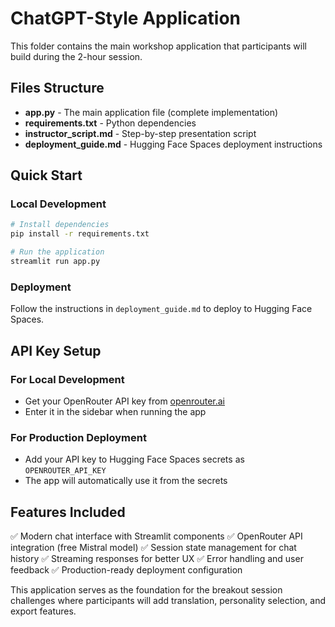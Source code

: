 # ChatGPT-Style Application

This folder contains the main workshop application that participants will build during the 2-hour session.

## Files Structure

- **app.py** - The main application file (complete implementation)
- **requirements.txt** - Python dependencies
- **instructor_script.md** - Step-by-step presentation script
- **deployment_guide.md** - Hugging Face Spaces deployment instructions

## Quick Start

### Local Development
```bash
# Install dependencies
pip install -r requirements.txt

# Run the application
streamlit run app.py
```

### Deployment
Follow the instructions in `deployment_guide.md` to deploy to Hugging Face Spaces.

## API Key Setup

### For Local Development
- Get your OpenRouter API key from [openrouter.ai](https://openrouter.ai)
- Enter it in the sidebar when running the app

### For Production Deployment
- Add your API key to Hugging Face Spaces secrets as `OPENROUTER_API_KEY`
- The app will automatically use it from the secrets

## Features Included

✅ Modern chat interface with Streamlit components
✅ OpenRouter API integration (free Mistral model)
✅ Session state management for chat history
✅ Streaming responses for better UX
✅ Error handling and user feedback
✅ Production-ready deployment configuration

This application serves as the foundation for the breakout session challenges where participants will add translation, personality selection, and export features.